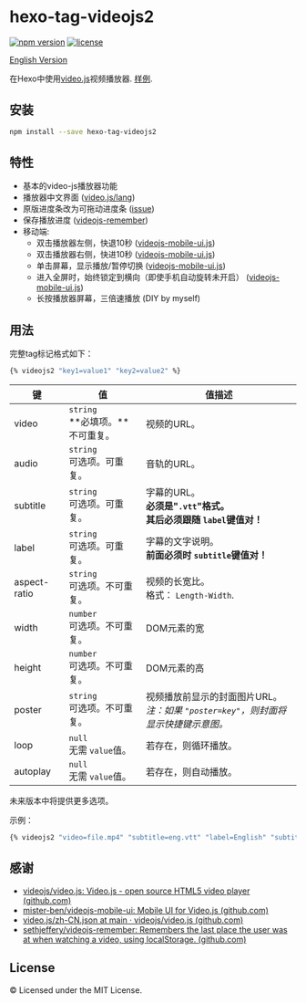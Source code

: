 # hexo-tag-videojs2

[![npm version](https://img.shields.io/npm/v/hexo-tag-videojs2.svg)](https://www.npmjs.com/package/hexo-tag-videojs2) [![license](https://img.shields.io/npm/l/hexo-tag-videojs2?style=flat)](https://raw.github.com/lzctuhao/hexo-tag-videojs2/blob/master/LICENSE)

[English Version](https://github.com/lzctuhao/hexo-tag-videojs2/blob/main/readme.md)

在Hexo中使用[video.js](https://videojs.com/advanced?video=disneys-oceans)视频播放器. [样例](https://lzc2002.tk/2022/1210/folder-magazines/touch/mkv-the-power-of-gentle-touch/).

## 安装

```bash
npm install --save hexo-tag-videojs2
```

## 特性

- 基本的video-js播放器功能
- 播放器中文界面 ([video.js/lang](https://github.com/videojs/video.js/tree/main/lang))
- 原版进度条改为可拖动进度条 ([issue](https://github.com/videojs/video.js/issues/4460))
- 保存播放进度 ([videojs-remember](https://github.com/sethjeffery/videojs-remember))
- 移动端:
  - 双击播放器左侧，快退10秒 ([videojs-mobile-ui.js](https://github.com/mister-ben/videojs-mobile-ui))
  - 双击播放器右侧，快进10秒 ([videojs-mobile-ui.js](https://github.com/mister-ben/videojs-mobile-ui))
  - 单击屏幕，显示播放/暂停切换 ([videojs-mobile-ui.js](https://github.com/mister-ben/videojs-mobile-ui))
  - 进入全屏时，始终锁定到横向（即使手机自动旋转未开启） ([videojs-mobile-ui.js](https://github.com/mister-ben/videojs-mobile-ui))
  - 长按播放器屏幕，三倍速播放 (DIY by myself)

## 用法

完整tag标记格式如下：

```bash
{% videojs2 "key1=value1" "key2=value2" %}
```

| 键           | 值                                     | 值描述                                                                                           |
| ------------ | -------------------------------------- | ------------------------------------------------------------------------------------------------ |
| video        | `string`<br />**必填项。**不可重复。 | 视频的URL。                                                                                      |
| audio        | `string`<br />可选项。可重复。       | 音轨的URL。                                                                                      |
| subtitle     | `string`<br />可选项。可重复。       | 字幕的URL。<br />**必须是"`.vtt`"格式。** <br />**其后必须跟随 `label`键值对！** |
| label        | `string`<br />可选项。可重复。       | 字幕的文字说明。<br />**前面必须时 `subtitle`键值对！**                                  |
| aspect-ratio | `string`<br />可选项。不可重复。     | 视频的长宽比。<br />格式： `Length-Width`.                                                     |
| width        | `number`<br />可选项。不可重复。     | DOM元素的宽                                                                                      |
| height       | `number`<br />可选项。不可重复。     | DOM元素的高                                                                                      |
| poster       | `string`<br />可选项。不可重复。     | 视频播放前显示的封面图片URL。<br />*注：如果 `"poster=key"`，则封面将显示快捷键示意图。*      |
| loop         | `null`<br />无需 `value`值。       | 若存在，则循环播放。                                                                             |
| autoplay     | `null`<br />无需 `value`值。       | 若存在，则自动播放。                                                                             |

未来版本中将提供更多选项。

示例：

```bash
{% videojs2 "video=file.mp4" "subtitle=eng.vtt" "label=English" "subtitle=chs-eng.vtt" "label=双语" "aspect-ratio=16-9" "loop" "autoplay" "poster=/libs/videojs2/key.png" %}
```

## 感谢

- [videojs/video.js: Video.js - open source HTML5 video player (github.com)](https://github.com/videojs/video.js)
- [mister-ben/videojs-mobile-ui: Mobile UI for Video.js (github.com)](https://github.com/mister-ben/videojs-mobile-ui)
- [video.js/zh-CN.json at main · videojs/video.js (github.com)](https://github.com/videojs/video.js/blob/main/lang/zh-CN.json)
- [sethjeffery/videojs-remember: Remembers the last place the user was at when watching a video, using localStorage. (github.com)](https://github.com/sethjeffery/videojs-remember)

## License

&copy; Licensed under the MIT License.
